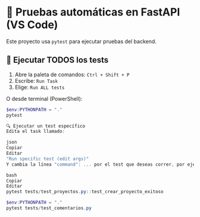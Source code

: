 



# 🧪 Pruebas automáticas en FastAPI (VS Code)

Este proyecto usa `pytest` para ejecutar pruebas del backend.

## 🔧 Ejecutar TODOS los tests

1. Abre la paleta de comandos: `Ctrl + Shift + P`
2. Escribe: `Run Task`
3. Elige: `Run ALL tests`

O desde terminal (PowerShell):

```powershell
$env:PYTHONPATH = "."
pytest

🔍 Ejecutar un test específico
Edita el task llamado:

json
Copiar
Editar
"Run specific test (edit args)"
Y cambia la línea "command": ... por el test que deseas correr, por ejemplo:

bash
Copiar
Editar
pytest tests/test_proyectos.py::test_crear_proyecto_exitoso

$env:PYTHONPATH = "."
pytest tests/test_comentarios.py 